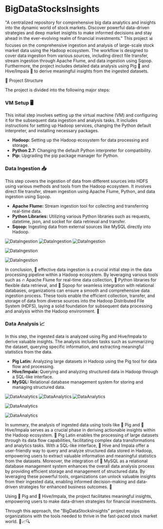 # BigDataStocksInsights
"A centralized repository for comprehensive big data analytics and insights into the dynamic world of stock markets. Discover powerful data-driven strategies and deep market insights to make informed decisions and stay ahead in the ever-evolving realm of financial investments."
This project 📊 focuses on the comprehensive ingestion and analysis of large-scale stock market data using the Hadoop ecosystem. The workflow is designed to cover data ingestion from various sources, including direct file transfer, stream ingestion through Apache Flume, and data ingestion using Sqoop. Furthermore, the project includes detailed data analysis using Pig 🐷 and Hive/Impala 🐝 to derive meaningful insights from the ingested datasets.

🔧 Project Structure

The project is divided into the following major steps:

### VM Setup 🖥️

This initial step involves setting up the virtual machine (VM) and configuring it for the subsequent data ingestion and analysis tasks. It includes instructions for setting up Hadoop services, changing the Python default interpreter, and installing necessary packages.

- **Hadoop:** Setting up the Hadoop ecosystem for data processing and storage.
- **Python 2.7:** Changing the default Python interpreter for compatibility.
- **Pip:** Upgrading the pip package manager for Python.

### Data Ingestion 📥

This step covers the ingestion of data from different sources into HDFS using various methods and tools from the Hadoop ecosystem. It involves direct file transfer, stream ingestion using Apache Flume, Python, and data ingestion using Sqoop.

- **Apache Flume:** Stream ingestion tool for collecting and transferring real-time data.
- **Python Libraries:** Utilizing various Python libraries such as requests, datetime, json, and socket for data retrieval and transfer.
- **Sqoop:** Ingesting data from external sources like MySQL directly into Hadoop.

![DataIngestion](images/data_ingest_1.png)
![DataIngestion](images/data_ingest_2.png)
![DataIngestion](images/data_ingest_3.png)

![DataIngestion](images/data_ingest_4.png)

![DataIngestion](images/data_ingest_5.png)

In conclusion, 🚀 effective data ingestion is a crucial initial step in the data processing pipeline within a Hadoop ecosystem. By leveraging various tools such as 🔥 Apache Flume for real-time data collection, 🐍 Python libraries for flexible data retrieval, and 🐘 Sqoop for seamless integration with relational databases, organizations can ensure a smooth and comprehensive data ingestion process. These tools enable the efficient collection, transfer, and storage of data from diverse sources into the Hadoop Distributed File System (HDFS), laying a solid foundation for subsequent data processing and analysis within the Hadoop environment. 🌟


### Data Analysis 📈

In this step, the ingested data is analyzed using Pig and Hive/Impala to derive valuable insights. The analysis includes tasks such as summarizing the dataset, querying specific information, and extracting meaningful statistics from the data.

- **Pig Latin:** Analyzing large datasets in Hadoop using the Pig tool for data flow and processing.
- **Hive/Impala:** Querying and analyzing structured data in Hadoop through a SQL-like interface.
- **MySQL:** Relational database management system for storing and managing structured data.

![DataAnalytics](images/data_analytics_1.png)
![DataAnalytics](images/data_analytics_2.png)
![DataAnalytics](images/data_analytics_3.png)

![DataAnalytics](images/data_analytics_4.png)

![DataAnalytics](images/data_analytics_5.png)

In summary, the analysis of ingested data using tools like 🐷 Pig and 🐝 Hive/Impala serves as a crucial phase in deriving actionable insights within the Hadoop ecosystem. 🐖 Pig Latin enables the processing of large datasets through its data flow capabilities, facilitating complex data transformations and analytics tasks. With a SQL-like interface, 🐝 Hive and Impala offer a user-friendly way to query and analyze structured data stored in Hadoop, empowering users to extract valuable information and meaningful statistics from the datasets. Moreover, the integration of 🐬 MySQL as a relational database management system enhances the overall data analysis process by providing efficient storage and management of structured data. By leveraging these powerful tools, organizations can unlock valuable insights from their ingested data, enabling informed decision-making and data-driven strategies for enhanced business outcomes. 🌟

Using 🐷 Pig and 🐝 Hive/Impala, the project facilitates meaningful insights, empowering users to make data-driven strategies for financial investments.

Through this approach, the "BigDataStocksInsights" project equips organizations with the tools needed to thrive in the fast-paced stock market world. 🌟📈🔍
